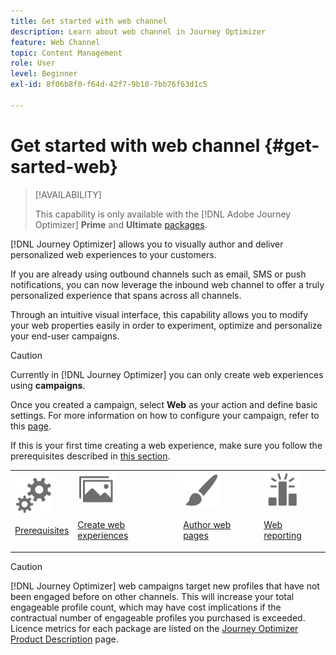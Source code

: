 ```yaml
---
title: Get started with web channel
description: Learn about web channel in Journey Optimizer
feature: Web Channel
topic: Content Management
role: User
level: Beginner
exl-id: 8f06b8f0-f64d-42f7-9b10-7bb76f63d1c5

---
```

# Get started with web channel {#get-sarted-web}

>[!AVAILABILITY]
>
>This capability is only available with the [!DNL Adobe Journey Optimizer] **Prime** and **Ultimate** [packages](https://helpx.adobe.com/legal/product-descriptions/adobe-journey-optimizer.html).

[!DNL Journey Optimizer] allows you to visually author and deliver personalized web experiences to your customers.

If you are already using outbound channels such as email, SMS or push notifications, you can now leverage the inbound web channel to offer a truly personalized experience that spans across all channels.

Through an intuitive visual interface, this capability allows you to modify your web properties easily in order to experiment, optimize and personalize your end-user campaigns.

>[!CAUTION]
>
>Currently in [!DNL Journey Optimizer] you can only create web experiences using **campaigns**.

Once you created a campaign, select **Web** as your action and define basic settings. For more information on how to configure your campaign, refer to this [page](../campaigns/create-campaign.md#configure).

If this is your first time creating a web experience, make sure you follow the prerequisites described in [this section](web-prerequisites.md).

<!--
[Learn more on web channel in this video](#video)
-->

<table>
<tr>
<td><img src="../assets/do-not-localize/icon-configure-decision.svg" width="60px"><p><a href="web-prerequisites.md">Prerequisites</a></p></td>
<td><img src="../assets/do-not-localize/icon_assets.svg" width="60px"><p><a href="create-web.md">Create web experiences</a></p></td>
<td><img src="../assets/do-not-localize/icon_design.svg" width="60px"><p><a href="author-web.md">Author web pages</a></p></td>
<td><img src="../assets/do-not-localize/monitor.svg" width="60px"><p><a href="web-report.md">Web reporting</a></p></td>
</tr>
</table>

>[!CAUTION]
>
>[!DNL Journey Optimizer] web campaigns target new profiles that have not been engaged before on other channels. This will increase your total engageable profile count, which may have cost implications if the contractual number of engageable profiles you purchased is exceeded. Licence metrics for each package are listed on the [Journey Optimizer Product Description](https://helpx.adobe.com/legal/product-descriptions/adobe-journey-optimizer.html) page.

<!--
## How-to video{#video}

The video below shows how to 

>[!VIDEO]()
-->
